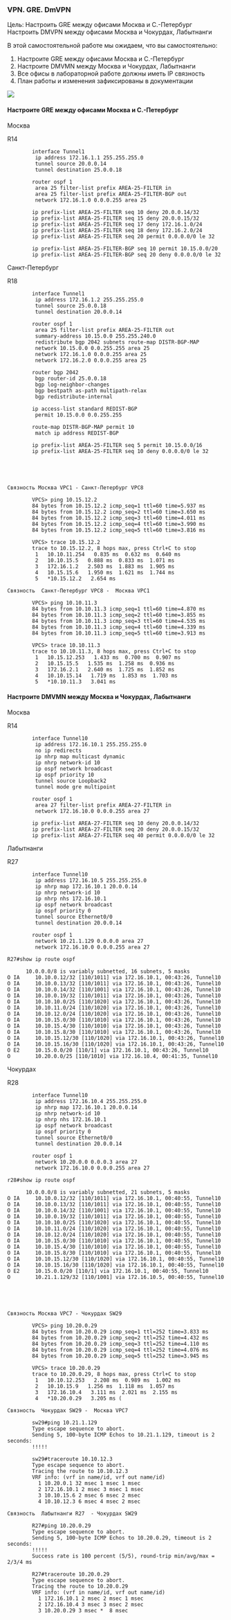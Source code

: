 ### VPN. GRE. DmVPN ####

Цель: Настроить GRE между офисами Москва и С.-Петербург Настроить DMVPN между офисами Москва и Чокурдах, Лабытнанги

В этой самостоятельной работе мы ожидаем, что вы самостоятельно:

1. Настроите GRE между офисами Москва и С.-Петербург
2. Настроите DMVMN между Москва и Чокурдах, Лабытнанги
8. Все офисы в лабораторной работе должны иметь IP связность
9. План работы и изменения зафиксированы в документации 

![](https://github.com/svasornd/otus_network/blob/master/lab15/Lab15.png)


#### Настроите GRE между офисами Москва и С.-Петербург ####

Москва

R14

    		interface Tunnel1
     		 ip address 172.16.1.1 255.255.255.0
    		 tunnel source 20.0.0.14
    		 tunnel destination 25.0.0.18
    
    		router ospf 1
    		 area 25 filter-list prefix AREA-25-FILTER in
    		 area 25 filter-list prefix AREA-25-FILTER-BGP out
    		 network 172.16.1.0 0.0.0.255 area 25
    
    		ip prefix-list AREA-25-FILTER seq 10 deny 20.0.0.14/32
    		ip prefix-list AREA-25-FILTER seq 15 deny 20.0.0.15/32
    		ip prefix-list AREA-25-FILTER seq 17 deny 172.16.1.0/24
    		ip prefix-list AREA-25-FILTER seq 18 deny 172.16.2.0/24
    		ip prefix-list AREA-25-FILTER seq 20 permit 0.0.0.0/0 le 32
    
    		ip prefix-list AREA-25-FILTER-BGP seq 10 permit 10.15.0.0/20
    		ip prefix-list AREA-25-FILTER-BGP seq 20 deny 0.0.0.0/0 le 32
    
Санкт-Петербург

R18

    		interface Tunnel1
    		 ip address 172.16.1.2 255.255.255.0
    		 tunnel source 25.0.0.18
    		 tunnel destination 20.0.0.14
    
    		router ospf 1
    		 area 25 filter-list prefix AREA-25-FILTER out
    		 summary-address 10.15.0.0 255.255.240.0
    		 redistribute bgp 2042 subnets route-map DISTR-BGP-MAP
    		 network 10.15.0.0 0.0.255.255 area 25
    		 network 172.16.1.0 0.0.0.255 area 25
    		 network 172.16.2.0 0.0.0.255 area 25
    
    		router bgp 2042
    		 bgp router-id 25.0.0.18
    		 bgp log-neighbor-changes
    		 bgp bestpath as-path multipath-relax
    		 bgp redistribute-internal
    
    		ip access-list standard REDIST-BGP
    		 permit 10.15.0.0 0.0.255.255
    
    		route-map DISTR-BGP-MAP permit 10
    		 match ip address REDIST-BGP
    
    		ip prefix-list AREA-25-FILTER seq 5 permit 10.15.0.0/16
    		ip prefix-list AREA-25-FILTER seq 10 deny 0.0.0.0/0 le 32





    Связность Москва VPC1 - Санкт-Петербург VPC8
    
    		VPCS> ping 10.15.12.2
    		84 bytes from 10.15.12.2 icmp_seq=1 ttl=60 time=5.937 ms
    		84 bytes from 10.15.12.2 icmp_seq=2 ttl=60 time=3.650 ms
    		84 bytes from 10.15.12.2 icmp_seq=3 ttl=60 time=4.011 ms
    		84 bytes from 10.15.12.2 icmp_seq=4 ttl=60 time=3.990 ms
    		84 bytes from 10.15.12.2 icmp_seq=5 ttl=60 time=3.816 ms
    
    		VPCS> trace 10.15.12.2
    		trace to 10.15.12.2, 8 hops max, press Ctrl+C to stop
    		 1   10.10.11.254   0.835 ms  0.632 ms  0.640 ms
    		 2   10.10.15.5   0.888 ms  0.833 ms  1.071 ms
    		 3   172.16.1.2   2.503 ms  1.883 ms  1.905 ms
    		 4   10.15.15.6   1.950 ms  1.621 ms  1.744 ms
    		 5   *10.15.12.2   2.654 ms 
    		 
    Связность  Санкт-Петербург VPC8 -  Москва VPC1
    
    		VPCS> ping 10.10.11.3
    		84 bytes from 10.10.11.3 icmp_seq=1 ttl=60 time=4.870 ms
    		84 bytes from 10.10.11.3 icmp_seq=2 ttl=60 time=3.855 ms
    		84 bytes from 10.10.11.3 icmp_seq=3 ttl=60 time=4.535 ms
    		84 bytes from 10.10.11.3 icmp_seq=4 ttl=60 time=4.339 ms
    		84 bytes from 10.10.11.3 icmp_seq=5 ttl=60 time=3.913 ms
    
    		VPCS> trace 10.10.11.3
    		trace to 10.10.11.3, 8 hops max, press Ctrl+C to stop
    		 1   10.15.12.253   1.433 ms  0.700 ms  0.907 ms
    		 2   10.15.15.5   1.535 ms  1.258 ms  0.936 ms
    		 3   172.16.2.1   2.640 ms  1.725 ms  1.852 ms
    		 4   10.10.15.14   1.719 ms  1.853 ms  1.703 ms
    		 5   *10.10.11.3   3.041 ms 
    

#### Настроите DMVMN между Москва и Чокурдах, Лабытнанги ####

Москва

R14

    		interface Tunnel10
    		 ip address 172.16.10.1 255.255.255.0
    		 no ip redirects
    		 ip nhrp map multicast dynamic
    		 ip nhrp network-id 10
    		 ip ospf network broadcast
    		 ip ospf priority 10
    		 tunnel source Loopback2
    		 tunnel mode gre multipoint
    
    		router ospf 1
    		 area 27 filter-list prefix AREA-27-FILTER in
    		 network 172.16.10.0 0.0.0.255 area 27
    
    		ip prefix-list AREA-27-FILTER seq 10 deny 20.0.0.14/32
    		ip prefix-list AREA-27-FILTER seq 20 deny 20.0.0.15/32
    		ip prefix-list AREA-27-FILTER seq 40 permit 0.0.0.0/0 le 32
    

Лабытнанги 

R27

    		interface Tunnel10
    		 ip address 172.16.10.5 255.255.255.0
    		 ip nhrp map 172.16.10.1 20.0.0.14
    		 ip nhrp network-id 10
    		 ip nhrp nhs 172.16.10.1
    		 ip ospf network broadcast
    		 ip ospf priority 0
    		 tunnel source Ethernet0/0
    		 tunnel destination 20.0.0.14
     
    		router ospf 1
    		 network 10.21.1.129 0.0.0.0 area 27
    		 network 172.16.10.0 0.0.0.255 area 27
    
    R27#show ip route ospf
    
          10.0.0.0/8 is variably subnetted, 16 subnets, 5 masks
    O IA     10.10.0.12/32 [110/1011] via 172.16.10.1, 00:43:26, Tunnel10
    O IA     10.10.0.13/32 [110/1011] via 172.16.10.1, 00:43:26, Tunnel10
    O IA     10.10.0.14/32 [110/1001] via 172.16.10.1, 00:43:26, Tunnel10
    O IA     10.10.0.19/32 [110/1011] via 172.16.10.1, 00:43:26, Tunnel10
    O IA     10.10.10.0/25 [110/1020] via 172.16.10.1, 00:43:26, Tunnel10
    O IA     10.10.11.0/24 [110/1020] via 172.16.10.1, 00:43:26, Tunnel10
    O IA     10.10.12.0/24 [110/1020] via 172.16.10.1, 00:43:26, Tunnel10
    O IA     10.10.15.0/30 [110/1010] via 172.16.10.1, 00:43:26, Tunnel10
    O IA     10.10.15.4/30 [110/1010] via 172.16.10.1, 00:43:26, Tunnel10
    O IA     10.10.15.8/30 [110/1010] via 172.16.10.1, 00:43:26, Tunnel10
    O IA     10.10.15.12/30 [110/1020] via 172.16.10.1, 00:43:26, Tunnel10
    O IA     10.10.15.16/30 [110/1020] via 172.16.10.1, 00:43:26, Tunnel10
    O E2     10.15.0.0/20 [110/1] via 172.16.10.1, 00:43:26, Tunnel10
    O        10.20.0.0/25 [110/1010] via 172.16.10.4, 00:41:35, Tunnel10
    
    

Чокурдах

R28

    		interface Tunnel10
    		 ip address 172.16.10.4 255.255.255.0
    		 ip nhrp map 172.16.10.1 20.0.0.14
    		 ip nhrp network-id 10
    		 ip nhrp nhs 172.16.10.1
    		 ip ospf network broadcast
    		 ip ospf priority 0
    		 tunnel source Ethernet0/0
    		 tunnel destination 20.0.0.14
     
    		router ospf 1
    		 network 10.20.0.0 0.0.0.3 area 27
    		 network 172.16.10.0 0.0.0.255 area 27
    
    r28#show ip route ospf
    
          10.0.0.0/8 is variably subnetted, 21 subnets, 5 masks
    O IA     10.10.0.12/32 [110/1011] via 172.16.10.1, 00:40:55, Tunnel10
    O IA     10.10.0.13/32 [110/1011] via 172.16.10.1, 00:40:55, Tunnel10
    O IA     10.10.0.14/32 [110/1001] via 172.16.10.1, 00:40:55, Tunnel10
    O IA     10.10.0.19/32 [110/1011] via 172.16.10.1, 00:40:55, Tunnel10
    O IA     10.10.10.0/25 [110/1020] via 172.16.10.1, 00:40:55, Tunnel10
    O IA     10.10.11.0/24 [110/1020] via 172.16.10.1, 00:40:55, Tunnel10
    O IA     10.10.12.0/24 [110/1020] via 172.16.10.1, 00:40:55, Tunnel10
    O IA     10.10.15.0/30 [110/1010] via 172.16.10.1, 00:40:55, Tunnel10
    O IA     10.10.15.4/30 [110/1010] via 172.16.10.1, 00:40:55, Tunnel10
    O IA     10.10.15.8/30 [110/1010] via 172.16.10.1, 00:40:55, Tunnel10
    O IA     10.10.15.12/30 [110/1020] via 172.16.10.1, 00:40:55, Tunnel10
    O IA     10.10.15.16/30 [110/1020] via 172.16.10.1, 00:40:55, Tunnel10
    O E2     10.15.0.0/20 [110/1] via 172.16.10.1, 00:40:55, Tunnel10
    O        10.21.1.129/32 [110/1001] via 172.16.10.5, 00:40:55, Tunnel10
    
    



    Связность Москва VPC7 - Чокурдах SW29
    
    		VPCS> ping 10.20.0.29
    		84 bytes from 10.20.0.29 icmp_seq=1 ttl=252 time=3.833 ms
    		84 bytes from 10.20.0.29 icmp_seq=2 ttl=252 time=4.432 ms
    		84 bytes from 10.20.0.29 icmp_seq=3 ttl=252 time=4.110 ms
    		84 bytes from 10.20.0.29 icmp_seq=4 ttl=252 time=4.076 ms
    		84 bytes from 10.20.0.29 icmp_seq=5 ttl=252 time=3.945 ms
    
    		VPCS> trace 10.20.0.29
    		trace to 10.20.0.29, 8 hops max, press Ctrl+C to stop
    		 1   10.10.12.253   2.208 ms  0.989 ms  1.002 ms
    		 2   10.10.15.9   1.256 ms  1.118 ms  1.057 ms
    		 3   172.16.10.4   3.111 ms  2.021 ms  2.155 ms
    		 4   *10.20.0.29   3.205 ms (
    		 
    Связность  Чокурдах SW29 -  Москва VPC7 
    
    		sw29#ping 10.21.1.129
    		Type escape sequence to abort.
    		Sending 5, 100-byte ICMP Echos to 10.21.1.129, timeout is 2 seconds:
    		!!!!!
    
    		sw29#traceroute 10.10.12.3
    		Type escape sequence to abort.
    		Tracing the route to 10.10.12.3
    		VRF info: (vrf in name/id, vrf out name/id)
    		  1 10.20.0.1 32 msec 1 msec 1 msec
    		  2 172.16.10.1 2 msec 3 msec 1 msec
    		  3 10.10.15.6 2 msec 6 msec 2 msec
    		  4 10.10.12.3 6 msec 4 msec 2 msec
    		  
    Связность  Лабытнанги R27  - Чокурдах SW29 
    
    		R27#ping 10.20.0.29
    		Type escape sequence to abort.
    		Sending 5, 100-byte ICMP Echos to 10.20.0.29, timeout is 2 seconds:
    		!!!!!
    		Success rate is 100 percent (5/5), round-trip min/avg/max = 2/3/4 ms
    
    		R27#traceroute 10.20.0.29
    		Type escape sequence to abort.
    		Tracing the route to 10.20.0.29
    		VRF info: (vrf in name/id, vrf out name/id)
    		  1 172.16.10.1 2 msec 2 msec 1 msec
    		  2 172.16.10.4 3 msec 3 msec 2 msec
    		  3 10.20.0.29 3 msec *  8 msec




